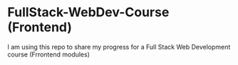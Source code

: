 # FullStack-WebDev-Course (Frontend)
I am using this repo to share my progress for a Full Stack Web Development course (Frrontend modules)
